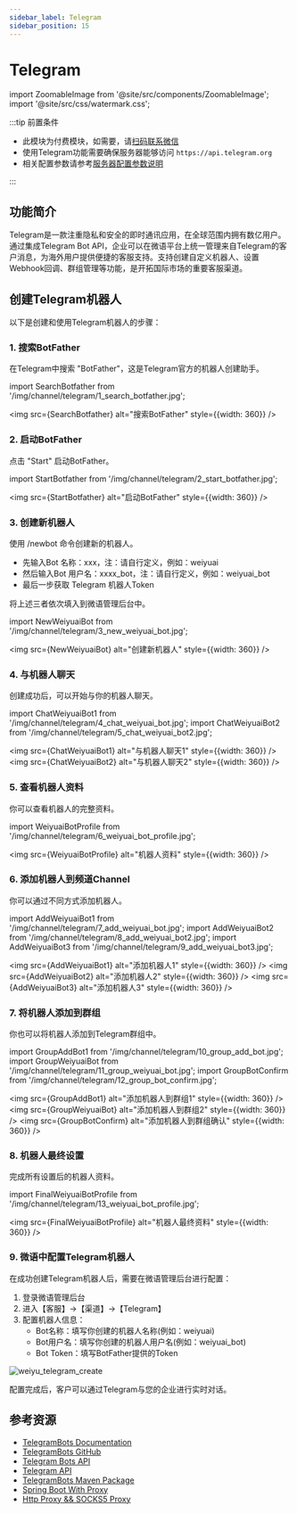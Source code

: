 ```yaml
---
sidebar_label: Telegram
sidebar_position: 15
---
```


# Telegram

import ZoomableImage from '@site/src/components/ZoomableImage';
import '@site/src/css/watermark.css';

:::tip 前置条件

- 此模块为付费模块，如需要，请[扫码联系微信](/img/wechat.png)
- 使用Telegram功能需要确保服务器能够访问 `https://api.telegram.org`
- 相关配置参数请参考[服务器配置参数说明](/docs/deploy/config#telegram配置)

:::

## 功能简介

Telegram是一款注重隐私和安全的即时通讯应用，在全球范围内拥有数亿用户。通过集成Telegram Bot API，企业可以在微语平台上统一管理来自Telegram的客户消息，为海外用户提供便捷的客服支持。支持创建自定义机器人、设置Webhook回调、群组管理等功能，是开拓国际市场的重要客服渠道。

## 创建Telegram机器人

以下是创建和使用Telegram机器人的步骤：

### 1. 搜索BotFather

在Telegram中搜索 "BotFather"，这是Telegram官方的机器人创建助手。

import SearchBotfather from '/img/channel/telegram/1_search_botfather.jpg';

<img src={SearchBotfather} alt="搜索BotFather" style={{width: 360}} />

### 2. 启动BotFather

点击 "Start" 启动BotFather。

import StartBotfather from '/img/channel/telegram/2_start_botfather.jpg';

<img src={StartBotfather} alt="启动BotFather" style={{width: 360}} />

### 3. 创建新机器人

使用 /newbot 命令创建新的机器人。

- 先输入Bot 名称：xxx，注：请自行定义，例如：weiyuai
- 然后输入Bot 用户名：xxxx_bot，注：请自行定义，例如：weiyuai_bot
- 最后一步获取 Telegram 机器人Token

将上述三者依次填入到微语管理后台中。

import NewWeiyuaiBot from '/img/channel/telegram/3_new_weiyuai_bot.jpg';

<img src={NewWeiyuaiBot} alt="创建新机器人" style={{width: 360}} />

### 4. 与机器人聊天

创建成功后，可以开始与你的机器人聊天。

import ChatWeiyuaiBot1 from '/img/channel/telegram/4_chat_weiyuai_bot.jpg';
import ChatWeiyuaiBot2 from '/img/channel/telegram/5_chat_weiyuai_bot2.jpg';

<img src={ChatWeiyuaiBot1} alt="与机器人聊天1" style={{width: 360}} />
<img src={ChatWeiyuaiBot2} alt="与机器人聊天2" style={{width: 360}} />

### 5. 查看机器人资料

你可以查看机器人的完整资料。

import WeiyuaiBotProfile from '/img/channel/telegram/6_weiyuai_bot_profile.jpg';

<img src={WeiyuaiBotProfile} alt="机器人资料" style={{width: 360}} />

### 6. 添加机器人到频道Channel

你可以通过不同方式添加机器人。

import AddWeiyuaiBot1 from '/img/channel/telegram/7_add_weiyuai_bot.jpg';
import AddWeiyuaiBot2 from '/img/channel/telegram/8_add_weiyuai_bot2.jpg';
import AddWeiyuaiBot3 from '/img/channel/telegram/9_add_weiyuai_bot3.jpg';

<img src={AddWeiyuaiBot1} alt="添加机器人1" style={{width: 360}} />
<img src={AddWeiyuaiBot2} alt="添加机器人2" style={{width: 360}} />
<img src={AddWeiyuaiBot3} alt="添加机器人3" style={{width: 360}} />

### 7. 将机器人添加到群组

你也可以将机器人添加到Telegram群组中。

import GroupAddBot1 from '/img/channel/telegram/10_group_add_bot.jpg';
import GroupWeiyuaiBot from '/img/channel/telegram/11_group_weiyuai_bot.jpg';
import GroupBotConfirm from '/img/channel/telegram/12_group_bot_confirm.jpg';

<img src={GroupAddBot1} alt="添加机器人到群组1" style={{width: 360}} />
<img src={GroupWeiyuaiBot} alt="添加机器人到群组2" style={{width: 360}} />
<img src={GroupBotConfirm} alt="添加机器人到群组确认" style={{width: 360}} />

### 8. 机器人最终设置

完成所有设置后的机器人资料。

import FinalWeiyuaiBotProfile from '/img/channel/telegram/13_weiyuai_bot_profile.jpg';

<img src={FinalWeiyuaiBotProfile} alt="机器人最终资料" style={{width: 360}} />

### 9. 微语中配置Telegram机器人

在成功创建Telegram机器人后，需要在微语管理后台进行配置：

1. 登录微语管理后台
2. 进入【客服】->【渠道】->【Telegram】
3. 配置机器人信息：
   - Bot名称：填写你创建的机器人名称(例如：weiyuai)
   - Bot用户名：填写你创建的机器人用户名(例如：weiyuai_bot)
   - Bot Token：填写BotFather提供的Token
  
![weiyu_telegram_create](/img/channel/telegram/14_weiyu_telegram_create.png)

配置完成后，客户可以通过Telegram与您的企业进行实时对话。

## 参考资源

<!-- Telegram官方sdk -->
- [TelegramBots Documentation](https://rubenlagus.github.io/TelegramBotsDocumentation/telegram-bots.html)
- [TelegramBots GitHub](https://github.com/rubenlagus/TelegramBots)
- [Telegram Bots API](https://core.telegram.org/bots)
- [Telegram API](https://core.telegram.org/api)
- [TelegramBots Maven Package](https://mvnrepository.com/artifact/org.telegram/telegrambots-meta)
- [Spring Boot With Proxy](https://rubenlagus.github.io/TelegramBotsDocumentation/lesson-10.html#now-it-s-time-for-our-custom-configurations)
- [Http Proxy && SOCKS5 Proxy](https://www.digitalocean.com/community/tutorials/how-to-set-up-squid-proxy-on-ubuntu-20-04)
